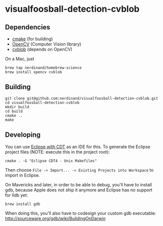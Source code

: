 visualfoosball-detection-cvblob
===============================

Dependencies
------------

* [cmake](http://cmake.org) (for building)
* [OpenCV](http://opencv.org/) (Computer Vision library)
* [cvblob](https://code.google.com/p/cvblob/) (depends on OpenCV)

On a Mac, just

    brew tap nerdinand/homebrew-science
    brew install opencv cvblob

Building
--------

    git clone git@github.com:nerdinand/visualfoosball-detection-cvblob.git
    cd visualfoosball-detection-cvblob
    mkdir build
    cd build
    cmake ..
    make

Developing
----------

You can use [Eclipse with CDT](http://www.eclipse.org/downloads/packages/eclipse-ide-cc-developers/lunasr1) as an IDE for this. To generate the Eclipse project files (NOTE: execute this in the project root):

    cmake . -G "Eclipse CDT4 - Unix Makefiles"

Then choose `File -> Import... -> Existing Projects into Workspace` to import in Eclipse. 

On Mavericks and later, in order to be able to debug, you'll have to install gdb, because Apple does not ship it anymore and Eclipse has no support for lldb yet:

    brew install gdb
    
When doing this, you'll also have to codesign your custom gdb executable: http://sourceware.org/gdb/wiki/BuildingOnDarwin
